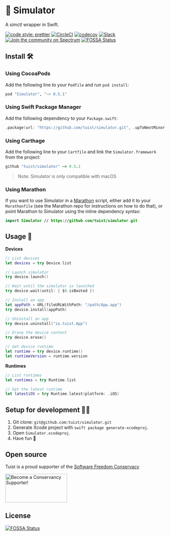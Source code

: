 # 📱 Simulator

A simctl wrapper in Swift.

[![code style: prettier](https://img.shields.io/badge/code_style-prettier-ff69b4.svg?style=flat-square)](https://github.com/prettier/prettier)
[![CircleCI](https://circleci.com/gh/tuist/simulator.svg?style=svg)](https://circleci.com/gh/tuist/simulator)
[![codecov](https://codecov.io/gh/tuist/simulator/branch/master/graph/badge.svg)](https://codecov.io/gh/tuist/simulator)
[![Slack](http://slack.tuist.io/badge.svg)](http://slack.tuist.io)
[![Join the community on Spectrum](https://withspectrum.github.io/badge/badge.svg)](https://spectrum.chat/tuist)
[![FOSSA Status](https://app.fossa.io/api/projects/git%2Bgithub.com%2Ftuist%2Fsimulator.svg?type=shield)](https://app.fossa.io/projects/git%2Bgithub.com%2Ftuist%2Fsimulator?ref=badge_shield)

## Install 🛠

### Using CocoaPods

Add the following line to your `Podfile` and run `pod install`:

```ruby
pod "Simulator", "~> 0.5.1"
```

### Using Swift Package Manager

Add the following dependency to your `Package.swift`:

```swift
.package(url: "https://github.com/tuist/simulator.git", .upToNextMinor(from: "0.5.1")),
```

### Using Carthage

Add the following line to your `Cartfile` and link the `Simulator.framework` from the project:

```ruby
github "tuist/simulator" ~> 0.5.1
```

> Note: Simulator is only compatible with macOS

### Using Marathon

If you want to use Simulator in a [Marathon](https://github.com/johnsundell/marathon) script, either add it to your `Marathonfile` (see the Marathon repo for instructions on how to do that), or point Marathon to Simulator using the inline dependency syntax:

```swift
import Simulator // https://github.com/tuist/simulator.git
```

## Usage 🚀

**Devices**

```swift
// List devices
let devices = try Device.list

// Launch simulator
try device.launch()

// Wait until the simulator is launched
try device.wait(until: { $0.isBooted })

// Install an app
let appPath = URL(fileURLWithPath: "/path/App.app")
try device.install(appPath)

// Uninstall an app
try device.uninstall("io.tuist.App")

// Erase the device content
try device.erase()

// Get device runtime
let runtime = try device.runtime()
let runtimeVersion = runtime.version
```

**Runtimes**

```swift
// List runtimes
let runtimes = try Runtime.list

// Get the latest runtime
let latestiOS = try Runtime.latest(platform: .iOS)
```

## Setup for development 👩‍💻

1.  Git clone: `git@github.com:tuist/simulator.git`
2.  Generate Xcode project with `swift package generate-xcodeproj`.
3.  Open `Simulator.xcodeproj`.
4.  Have fun 🤖

## Open source

Tuist is a proud supporter of the [Software Freedom Conservacy](https://sfconservancy.org/)

<a href="https://sfconservancy.org/supporter/"><img src="https://sfconservancy.org/img/supporter-badge.png" width="194" height="90" alt="Become a Conservancy Supporter!" border="0"/></a>

## License

[![FOSSA Status](https://app.fossa.io/api/projects/git%2Bgithub.com%2Ftuist%2Fsimulator.svg?type=large)](https://app.fossa.io/projects/git%2Bgithub.com%2Ftuist%2Fsimulator?ref=badge_large)
